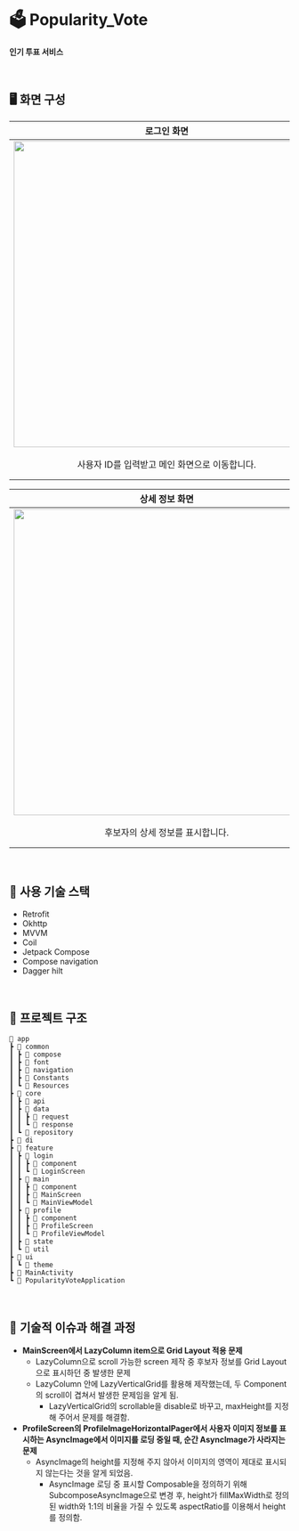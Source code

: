 # 🗳️ Popularity_Vote
**인기 투표 서비스**

<br>

## 🖥️ 화면 구성
|로그인 화면|메인 화면|
|:---:|:---:|
|<img src="https://github.com/user-attachments/assets/f52f5a88-7ffe-4025-9191-d607b9551013" height=550>|<img src="https://github.com/user-attachments/assets/c6ca8913-de05-4574-aed5-12b2768f6a61" height=550>|
|사용자 ID를 입력받고 메인 화면으로 이동합니다.|인기투표 포스터, 투표와 관련한 정보, 인기투표 후보자 목록이 있습니다. <br>2025년 2월 3일에 종료되는 카운트다운이 표시됩니다.|

|상세 정보 화면|투표하기|
|:---:|:---:|
|<img src="https://github.com/user-attachments/assets/b66a1303-3be5-4edc-87ae-b15f7941b755" height=550>|<img src="https://github.com/user-attachments/assets/a856479d-bcd4-4df8-9a90-3808b6709868" height=550>|
|후보자의 상세 정보를 표시합니다.|해당 후보자에게 투표를 진행합니다.<br> 한 번 투표한 후보자에게 재투표는 불가능하고, 최대 3명에게 투표할 수 있습니다.|
<br>

## 🔨 사용 기술 스택
- Retrofit
- Okhttp
- MVVM
- Coil
- Jetpack Compose
- Compose navigation
- Dagger hilt

<br>

## 📂 프로젝트 구조
```
📂 app
┣ 📂 common
┃ ┣ 📂 compose
┃ ┣ 📂 font
┃ ┣ 📂 navigation
┃ ┣ 📄 Constants
┃ ┗ 📄 Resources
┣ 📂 core
┃ ┣ 📂 api
┃ ┣ 📂 data
┃ ┃ ┣ 📂 request
┃ ┃ ┗ 📂 response
┃ ┗ 📂 repository
┣ 📂 di
┣ 📂 feature
┃ ┣ 📂 login
┃ ┃ ┣ 📂 component
┃ ┃ ┗ 📄 LoginScreen
┃ ┣ 📂 main
┃ ┃ ┣ 📂 component
┃ ┃ ┣ 📄 MainScreen
┃ ┃ ┗ 📄 MainViewModel
┃ ┣ 📂 profile
┃ ┃ ┣ 📂 component
┃ ┃ ┣ 📄 ProfileScreen
┃ ┃ ┗ 📄 ProfileViewModel
┃ ┣ 📂 state
┃ ┗ 📂 util
┣ 📂 ui
┃ ┗ 📂 theme
┣ 📄 MainActivity
┗ 📄 PopularityVoteApplication
```

<br>

## 🚨 기술적 이슈과 해결 과정
* **MainScreen에서 LazyColumn item으로 Grid Layout 적용 문제**
  * LazyColumn으로 scroll 가능한 screen 제작 중 후보자 정보를 Grid Layout으로 표시하던 중 발생한 문제
  * LazyColumn 안에 LazyVerticalGrid를 활용해 제작했는데, 두 Component의 scroll이 겹쳐서 발생한 문제임을 알게 됨.
    * LazyVerticalGrid의 scrollable을 disable로 바꾸고, maxHeight를 지정해 주어서 문제를 해결함.
* **ProfileScreen의 ProfileImageHorizontalPager에서 사용자 이미지 정보를 표시하는 AsyncImage에서 이미지를 로딩 중일 때, 순간 AsyncImage가 사라지는 문제**
  * AsyncImage의 height를 지정해 주지 않아서 이미지의 영역이 제대로 표시되지 않는다는 것을 알게 되었음.
    * AsyncImage 로딩 중 표시할 Composable을 정의하기 위해 SubcomposeAsyncImage으로 변경 후,
      height가 fillMaxWidth로 정의된 width와 1:1의 비율을 가질 수 있도록 aspectRatio를 이용해서 height를 정의함.


